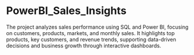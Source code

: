 # PowerBI_Sales_Insights
The project analyzes sales performance using SQL and Power BI, focusing on customers, products, markets, and monthly sales. It highlights top products, key customers, and revenue trends, supporting data-driven decisions and business growth through interactive dashboards.
